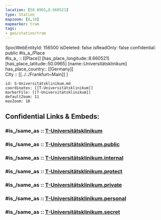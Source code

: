 ```yaml
---
location: [50.0965,8.660521] 
type: Station 
mapzoom: [8,18] 
mapmarker: tram 
tags:
- geo/station/tram
---
```

SpocWebEntityId: 156500
isDeleted: false
isReadOnly: false
confidential: public
#is_a_/Place  
#is_a_ :: [[Place]] 
[has_place_longitude::8.660521] 
[has_place_latitude::50.0965] 
[name::Universitätsklinikum] 
has_place_country:: [[Germany]]  
City :: [[../../Frankfurt~Main]] ] 


```leaflet
id: S-Universitätsklinikum.md
coordinates: [[T-Universitätsklinikum]] 
markerFile: [[T-Universitätsklinikum]] 
defaultZoom: 11 
maxZoom: 18
```


## Confidential Links & Embeds: 

### #is_/same_as :: [T-Universitätsklinikum](/_Standards/Earth/Continent/Europe/Europe~Central/Germany/Germany~West/Hessen/counties~Hessen/Frankfurt~Main/Stations-FFM~T/T-Universitätsklinikum.md) 

### #is_/same_as :: [T-Universitätsklinikum.public](/_public/Earth/Continent/Europe/Europe~Central/Germany/Germany~West/Hessen/counties~Hessen/Frankfurt~Main/Stations-FFM~T/T-Universitätsklinikum.public.md) 

### #is_/same_as :: [T-Universitätsklinikum.internal](/_internal/Earth/Continent/Europe/Europe~Central/Germany/Germany~West/Hessen/counties~Hessen/Frankfurt~Main/Stations-FFM~T/T-Universitätsklinikum.internal.md) 

### #is_/same_as :: [T-Universitätsklinikum.protect](/_protect/Earth/Continent/Europe/Europe~Central/Germany/Germany~West/Hessen/counties~Hessen/Frankfurt~Main/Stations-FFM~T/T-Universitätsklinikum.protect.md) 

### #is_/same_as :: [T-Universitätsklinikum.private](/_private/Earth/Continent/Europe/Europe~Central/Germany/Germany~West/Hessen/counties~Hessen/Frankfurt~Main/Stations-FFM~T/T-Universitätsklinikum.private.md) 

### #is_/same_as :: [T-Universitätsklinikum.personal](/_personal/Earth/Continent/Europe/Europe~Central/Germany/Germany~West/Hessen/counties~Hessen/Frankfurt~Main/Stations-FFM~T/T-Universitätsklinikum.personal.md) 

### #is_/same_as :: [T-Universitätsklinikum.secret](/_secret/Earth/Continent/Europe/Europe~Central/Germany/Germany~West/Hessen/counties~Hessen/Frankfurt~Main/Stations-FFM~T/T-Universitätsklinikum.secret.md)

